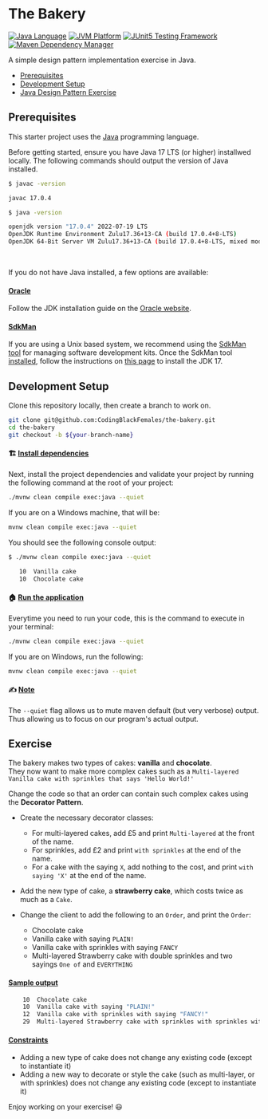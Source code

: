 # The Bakery

[![Java Language](https://img.shields.io/badge/language-Java-3A75B0.svg?logo=OpenJDK)][1]
[![JVM Platform](https://img.shields.io/badge/platform-JVM-6C93B8.svg?logo=IntelliJIDEA)][2]
[![JUnit5 Testing Framework](https://img.shields.io/badge/testing%20framework-JUnit5-26A162.svg?logo=JUnit5)][3]
[![Maven Dependency Manager](https://img.shields.io/badge/dependency%20manager-Maven-AA215A.svg?logo=ApacheMaven)][4]

A simple design pattern implementation exercise in Java.

- [Prerequisites][10]
- [Development Setup][11]
- [Java Design Pattern Exercise][12]

## Prerequisites

This starter project uses the [Java][1] programming language.

Before getting started, ensure you have Java 17 LTS (or higher) installwed locally. The following commands should output the version of Java installed.

```bash
$ javac -version

javac 17.0.4
```


```bash
$ java -version

openjdk version "17.0.4" 2022-07-19 LTS
OpenJDK Runtime Environment Zulu17.36+13-CA (build 17.0.4+8-LTS)
OpenJDK 64-Bit Server VM Zulu17.36+13-CA (build 17.0.4+8-LTS, mixed mode, sharing)
```

<br/>

If you do not have Java installed, a few options are available:

#### <u>Oracle</u>

Follow the JDK installation guide on the [Oracle website][5].

#### <u>SdkMan</u>

If you are using a Unix based system, we recommend using the [SdkMan tool][6] for managing software development kits.
Once the SdkMan tool [installed][7], follow the instructions on [this page][8] to install the JDK 17.


## Development Setup

Clone this repository locally, then create a branch to work on. 

```bash
git clone git@github.com:CodingBlackFemales/the-bakery.git
cd the-bakery
git checkout -b ${your-branch-name}
```

#### :building_construction: <u>Install dependencies</u>

Next, install the project dependencies and validate your project by running the following command at the root of your project:

```bash
./mvnw clean compile exec:java --quiet
```

If you are on a Windows machine, that will be:

```bash
mvnw clean compile exec:java --quiet
```

You should see the following console output:

```bash
$ ./mvnw clean compile exec:java --quiet

   10  Vanilla cake
   10  Chocolate cake
```

#### :house: <u>Run the application</u>

Everytime you need to run your code, this is the command to execute in your terminal:

```bash
./mvnw clean compile exec:java --quiet
```

If you are on Windows, run the following:

```bash
mvnw clean compile exec:java --quiet
```


#### :writing_hand: <u>Note</u>

The `--quiet` flag allows us to mute maven default (but very verbose) output. \
Thus allowing us to focus on our program's actual output.


## Exercise

The bakery makes two types of cakes: **vanilla** and **chocolate**. \
They now want to make more complex cakes such as a `Multi-layered Vanilla cake with sprinkles that says 'Hello World!'`

Change the code so that an order can contain such complex cakes using the **Decorator Pattern**.

- Create the necessary decorator classes:

    - For multi-layered cakes, add £5 and print `Multi-layered` at the front of the name.
    - For sprinkles, add £2 and print `with sprinkles` at the end of the name.
    - For a cake with the saying `X`, add nothing to the cost, and print `with saying 'X'` at the end of the name.

- Add the new type of cake, a **strawberry cake**, which costs twice as much as a `Cake`.

- Change the client to add the following to an `Order`, and print the `Order`:
    
    - Chocolate cake
    - Vanilla cake with saying `PLAIN!`
    - Vanilla cake with sprinkles with saying `FANCY`
    - Multi-layered Strawberry cake with double sprinkles and two sayings `One of` and `EVERYTHING`

#### <u>Sample output</u>

```bash
    10  Chocolate cake
    10  Vanilla cake with saying "PLAIN!"
    12  Vanilla cake with sprinkles with saying "FANCY!"
    29  Multi-layered Strawberry cake with sprinkles with sprinkles with saying "One of" with saying "EVERYTHING"
```

#### <u>Constraints</u>

- Adding a new type of cake does not change any existing code (except to instantiate it)
- Adding a new way to decorate or style the cake (such as multi-layer, or with sprinkles) does not change any existing code (except to instantiate it)

Enjoy working on your exercise! :smiley:


[1]: https://www.java.com/en/download/help/whatis_java.html
[2]: https://www.ibm.com/cloud/blog/jvm-vs-jre-vs-jdk
[3]: https://junit.org/junit5/
[4]: https://maven.apache.org/
[5]: https://www.oracle.com/java/technologies/downloads/#jdk17
[6]: https://sdkman.io
[7]: https://sdkman.io/install
[8]: https://sdkman.io/jdks#zulu
[9]: https://github.com/CodingBlackFemales/tdd-java-starter/generate
[10]: #prerequisites
[11]: #development-setup
[12]: #exercise
